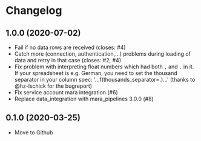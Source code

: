 # Changelog

## 1.0.0 (2020-07-02)
- Fail if no data rows are received (closes: #4)
- Catch more (connection, authentication,...) problems during loading of data and
  retry in that case (closes: #2, #4)
- Fix problem with interpreting float numbers which had both `,` and `.` in it. If your
  spreadsheet is e.g. German, you need to set the thousand separator in your column spec:
  '...f(thousands_separator=.)...' (thanks to @hz-lschick for the bugreport)
- Fix service account mara integration (#6)
- Replace data_integration with mara_pipelines 3.0.0 (#8)

## 0.1.0 (2020-03-25)

- Move to Github
